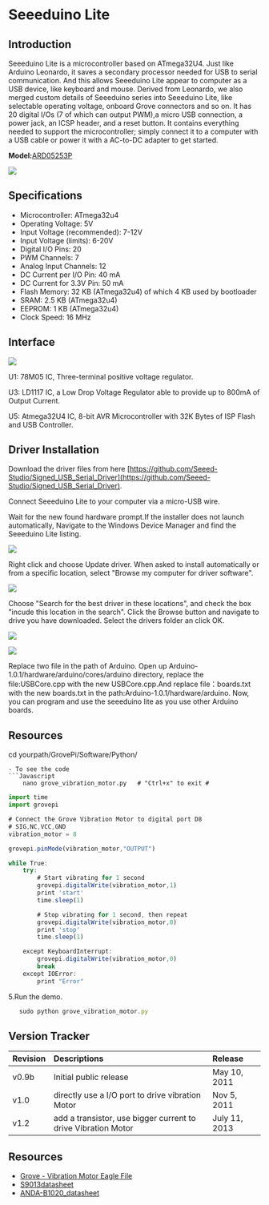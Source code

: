 # Seeeduino Lite

## Introduction
Seeeduino Lite is a microcontroller based on ATmega32U4. Just like Arduino Leonardo, it saves a secondary processor needed for USB to serial communication. And this allows Seeeduino Lite appear to computer as a USB device, like keyboard and mouse. Derived from Leonardo, we also merged custom details of Seeeduino series into Seeeduino Lite, like selectable operating voltage, onboard Grove connectors and so on. It has 20 digital I/Os (7 of which can output PWM),a micro USB connection, a power jack, an ICSP header, and a reset button. It contains everything needed to support the microcontroller; simply connect it to a computer with a USB cable or power it with a AC-to-DC adapter to get started.

**Model:**[ARD05253P](https://www.seeedstudio.com/item_detail.html?p_id=1487)

![](https://raw.githubusercontent.com/SeeedDocument/Grove_Vibration_Motor/master/image/300px-Gvib.jpg)


## Specifications

- Microcontroller: ATmega32u4
- Operating Voltage: 5V
- Input Voltage (recommended): 7-12V
- Input Voltage (limits): 6-20V
- Digital I/O Pins: 20
- PWM Channels: 7
- Analog Input Channels: 12
- DC Current per I/O Pin: 40 mA
- DC Current for 3.3V Pin: 50 mA
- Flash Memory: 32 KB (ATmega32u4) of which 4 KB used by bootloader
- SRAM: 2.5 KB (ATmega32u4)
- EEPROM: 1 KB (ATmega32u4)
- Clock Speed: 16 MHz
  
## Interface

![](https://raw.githubusercontent.com/SeeedDocument/Grove_Vibration_Motor/master/image/700px-IMG_0506.jpg)

U1: 78M05 IC, Three-terminal positive voltage regulator.

U3: LD1117 IC, a Low Drop Voltage Regulator able to provide up to 800mA of Output Current.

U5: Atmega32U4 IC, 8-bit AVR Microcontroller with 32K Bytes of ISP Flash and USB Controller.


## Driver Installation
Download the driver files from here [https://github.com/Seeed-Studio/Signed_USB_Serial_Driver](https://github.com/Seeed-Studio/Signed_USB_Serial_Driver). 

Connect Seeeduino Lite to your computer via a micro-USB wire.

Wait for the new found hardware prompt.If the installer does not launch automatically, Navigate to the Windows Device Manager and find the Seeeduino Lite listing.

![](https://raw.githubusercontent.com/SeeedDocument/Grove_Vibration_Motor/master/image/700px-IMG_0506.jpg)

Right click and choose Update driver. When asked to install automatically or from a specific location, select "Browse my computer for driver software".

![](https://raw.githubusercontent.com/SeeedDocument/Grove_Vibration_Motor/master/image/700px-IMG_0506.jpg)

Choose "Search for the best driver in these locations", and check the box "incude this location in the search". Click the Browse button and navigate to drive you have downloaded. Select the drivers folder an click OK.


![](https://raw.githubusercontent.com/SeeedDocument/Grove_Vibration_Motor/master/image/700px-IMG_0506.jpg)

![](https://raw.githubusercontent.com/SeeedDocument/Grove_Vibration_Motor/master/image/700px-IMG_0506.jpg)

Replace two file in the path of Arduino. Open up Arduino-1.0.1/hardware/arduino/cores/arduino directory, replace the file:USBCore.cpp with the new USBCore.cpp.And replace file：boards.txt with the new boards.txt in the path:Arduino-1.0.1/hardware/arduino. Now, you can program and use the seeeduino lite as you use other Arduino boards.

## Resources
















  cd yourpath/GrovePi/Software/Python/
```
- To see the code
```Javascript
    nano grove_vibration_motor.py   # "Ctrl+x" to exit #
```
```Javascript
import time
import grovepi

# Connect the Grove Vibration Motor to digital port D8
# SIG,NC,VCC,GND
vibration_motor = 8

grovepi.pinMode(vibration_motor,"OUTPUT")

while True:
    try:
        # Start vibrating for 1 second
        grovepi.digitalWrite(vibration_motor,1)
        print 'start'
        time.sleep(1)

        # Stop vibrating for 1 second, then repeat
        grovepi.digitalWrite(vibration_motor,0)
        print 'stop'
        time.sleep(1)

    except KeyboardInterrupt:
        grovepi.digitalWrite(vibration_motor,0)
        break
    except IOError:
        print "Error"
```

5.Run the demo.
```Javascript
   sudo python grove_vibration_motor.py
```
## Version Tracker

|Revision|	Descriptions|	Release|
|:------|:----------------|:------------|
|v0.9b|	     Initial public release   |	May 10, 2011  |
|v1.0	|    directly use a I/O port to drive vibration Motor   	|Nov 5, 2011|
|v1.2|   	add a transistor, use bigger current to drive Vibration Motor   |	July 11, 2013|

## Resources
- [Grove - Vibration Motor Eagle File](https://github.com/SeeedDocument/Grove_Vibration_Motor/blob/master/resource/Grove_-_Vibration_Motor_Eagle_Files.zip)
- [S9013datasheet](http://www.seeedstudio.com/wiki/images/9/9e/S9013.pdf)
- [ANDA-B1020_datasheet](http://www.seeedstudio.com/wiki/images/b/b7/ANDA-B1020_datasheet.pdf)
